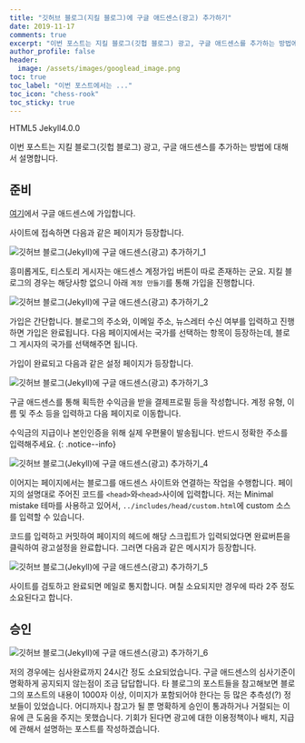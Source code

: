 ```yaml
---
title: "깃허브 블로그(지킬 블로그)에 구글 애드센스(광고) 추가하기"
date: 2019-11-17
comments: true
excerpt: "이번 포스트는 지킬 블로그(깃헙 블로그) 광고, 구글 애드센스를 추가하는 방법에 대해서 설명합니다."
author_profile: false
header:
  image: /assets/images/googlead_image.png
toc: true 
toc_label: "이번 포스트에서는 ..." 
toc_icon: "chess-rook"
toc_sticky: true
---
```


<!--Language Button HTML -->
<a class="HTML"><i class="fab fa-html5"></i> HTML</a><a class="HTMLVer">5</a>  <a class="Jekyll"><i class="fab fa-github"></i> Jekyll</a><a class="JekyllVer">4.0.0</a>
<!--Language Button HTML -->
<!--Main contents-->

이번 포스트는 지킬 블로그(깃헙 블로그) 광고, 구글 애드센스를 추가하는 방법에 대해서 설명합니다.

## 준비
[여기](https://support.google.com/adsense/answer/10162?hl=ko)에서 구글 애드센스에 가입합니다.

사이트에 접속하면 다음과 같은 페이지가 등장합니다.

![깃허브 블로그(Jekyll)에 구글 애드센스(광고) 추가하기_1](https://i.imgur.com/8UrmSlo.jpg)

흥미롭게도, 티스토리 게시자는 애드센스 계정가입 버튼이 따로 존재하는 군요. 지킬 블로그의 경우는 해당사항 없으니 아래 `계정 만들기`를 통해 가입을 진행합니다. 

![깃허브 블로그(Jekyll)에 구글 애드센스(광고) 추가하기_2](https://i.imgur.com/McHFxF8.jpg)

가입은 간단합니다. 블로그의 주소와, 이메일 주소, 뉴스레터 수신 여부를 입력하고 진행하면 가입은 완료됩니다. 다음 페이지에서는 국가를 선택하는 항목이 등장하는데, 블로그 게시자의 국가를 선택해주면 됩니다.

가입이 완료되고 다음과 같은 설정 페이지가 등장합니다.

![깃허브 블로그(Jekyll)에 구글 애드센스(광고) 추가하기_3](https://i.imgur.com/NlQIoKf.jpg)

구글 애드센스를 통해 획득한 수익금을 받을 결제프로필 등을 작성합니다. 계정 유형, 이름 및 주소 등을 입력하고 다음 페이지로 이동합니다.

수익금의 지급이나 본인인증을 위해 실제 우편물이 발송됩니다. 반드시 정확한 주소를 입력해주세요.
{: .notice--info}

![깃허브 블로그(Jekyll)에 구글 애드센스(광고) 추가하기_4](https://i.imgur.com/4Xng4SY.jpg)

이어지는 페이지에서는 블로그를 애드센스 사이트와 연결하는 작업을 수행합니다. 페이지의 설명대로 주어진 코드를 `<head>`와`<head>`사이에 입력합니다. 저는 Minimal mistake 테마를 사용하고 있어서, `../includes/head/custom.html`에 custom 소스를 입력할 수 있습니다.

코드를 입력하고 커밋하여 페이지의 헤드에 해당 스크립트가 입력되었다면 완료버튼을 클릭하여 광고설정을 완료합니다. 그러면 다음과 같은 메시지가 등장합니다.

![깃허브 블로그(Jekyll)에 구글 애드센스(광고) 추가하기_5](https://i.imgur.com/l5jkItB.jpg)

사이트를 검토하고 완료되면 메일로 통지합니다. 며칠 소요되지만 경우에 따라 2주 정도 소요된다고 합니다.

## 승인

![깃허브 블로그(Jekyll)에 구글 애드센스(광고) 추가하기_6](https://i.imgur.com/Anz8g5p.jpg)

저의 경우에는 심사완료까지 24시간 정도 소요되었습니다. 구글 애드센스의 심사기준이 명확하게 공지되지 않는점이 조금 답답합니다. 타 블로그의 포스트들을 참고해보면 블로그의 포스트의 내용이 1000자 이상, 이미지가 포함되어야 한다는 등 많은 추측성(?) 정보들이 있었습니다. 어디까지나 참고가 될 뿐 명확하게 승인이 통과하거나 거절되는 이유에 큰 도움을 주지는 못했습니다. 기회가 된다면 광고에 대한 이용정책이나 배치, 지급에 관해서 설명하는 포스트를 작성하겠습니다.

<!--이후 게시에 관해서-->

<!--Main contents-->

